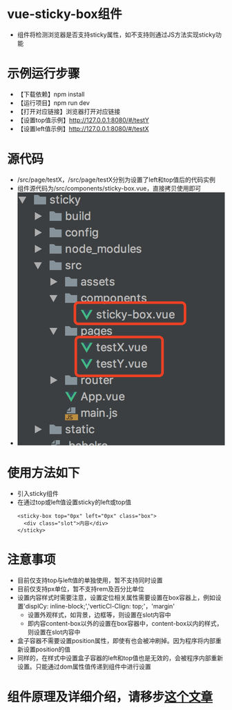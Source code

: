 # vue-sticky-box组件
- 组件将检测浏览器是否支持sticky属性，如不支持则通过JS方法实现sticky功能

# 示例运行步骤
- 【下载依赖】npm install
- 【运行项目】npm run dev
- 【打开对应链接】浏览器打开对应链接
- 【设置top值示例】http://127.0.0.1:8080/#/testY
- 【设置left值示例】http://127.0.0.1:8080/#/testX


# 源代码
- /src/page/testX，/src/page/testX分别为设置了left和top值后的代码实例
- 组件源代码为/src/components/sticky-box.vue，直接拷贝使用即可
- ![源代码](./src.png)



# 使用方法如下
- 引入sticky组件
- 在通过top或left值设置sticky的left或top值
  ```
  <sticky-box top="0px" left="0px" class="box">
    <div class="slot">内容</div>
  </sticky>
  ```


# 注意事项
- 目前仅支持top与left值的单独使用，暂不支持同时设置
- 目前仅支持px单位，暂不支持rem及百分比单位
- 设置内容样式时需要注意，设置定位相关属性需要设置在box容器上，例如设置'displCy: inline-block;','verticCl-Clign: top;'，'margin'
  - 设置外观样式，如背景，边框等，则设置在slot内容中
  - 即内容content-box以外的设置在box容器中，content-box以内的样式，则设置在slot内容中
- 盒子容器不需要设置position属性，即使有也会被冲刷掉。因为程序将内部重新设置position的值
- 同样的，在样式中设置盒子容器的left和top值也是无效的，会被程序内部重新设置。只能通过dom属性值传递到组件中进行设置


# 组件原理及详细介绍，请移步[这个文章](https://segmentfault.com/a/1190000016587224#articleHeader10)
